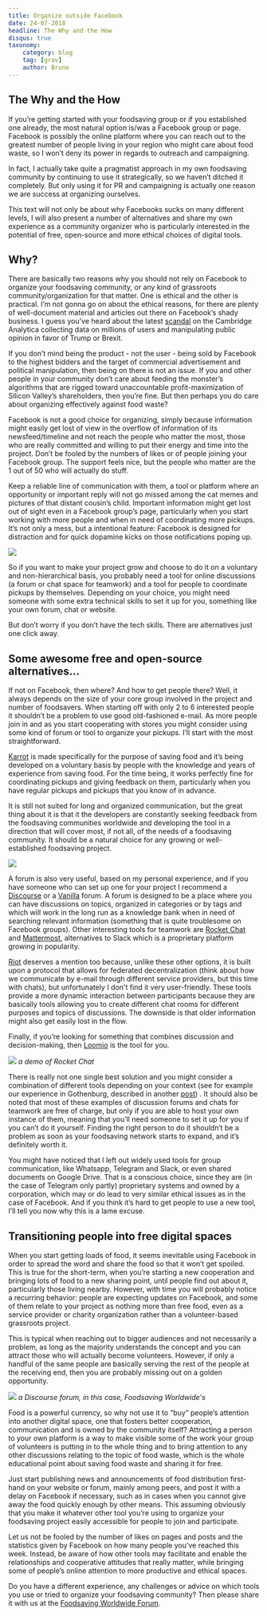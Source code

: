 ```yaml
---
title: Organize outside Facebook
date: 24-07-2018
headline: The Why and the How
disqus: true
taxonomy:
    category: blog
    tag: [grav]
    author: Bruno
---
```


## The Why and the How

If you’re getting started with your foodsaving group or if you established one already, the most natural option is/was a Facebook group or page. Facebook is possibly the online platform where you can reach out to the greatest number of people living in your region who might care about food waste, so I won’t deny its power in regards to outreach and campaigning.

In fact, I actually take quite a pragmatist approach in my own foodsaving community by continuing to use it strategically, so we haven’t ditched it completely. But only using it for PR and campaigning is actually one reason we are success at organizing ourselves.

This text will not only be about why Facebooks sucks on many different levels, I will also present a number of alternatives and share my own experience as a community organizer who is particularly interested in the potential of free, open-source and more ethical choices of digital tools.

## Why?

There are basically two reasons why you should not rely on Facebook to organize your foodsaving community, or any kind of grassroots community/organization for that matter. One is ethical and the other is practical.
I’m not gonna go on about the ethical reasons, for there are plenty of well-document material and articles out there on Facebook’s shady business. I guess you’ve heard about the latest [scandal](https://www.theguardian.com/news/2018/mar/17/cambridge-analytica-facebook-influence-us-election) on the Cambridge Analytica collecting data on millions of users and manipulating public opinion in favor of Trump or Brexit.

If you don’t mind being the product - not the user - being sold by Facebook to the highest bidders and the target of commercial advertisement and political manipulation, then being on there is not an issue. If you and other people in your community don’t care about feeding the monster’s algorithms that are rigged toward unaccountable profit-maximization of Silicon Valley’s shareholders, then you’re fine. But then perhaps you do care about organizing effectively against food waste?

Facebook is not a good choice for organizing, simply because information might easily get lost of view in the overflow of information of its newsfeed/timeline and not reach the people who matter the most, those who are really committed and willing to put their energy and time into the project. Don’t be fooled by the numbers of likes or of people joining your Facebook group. The support feels nice, but the people who matter are the 1 out of 50 who will actually do stuff.

Keep a reliable line of communication with them, a tool or platform where an opportunity or important reply will not go missed among the cat memes and pictures of that distant cousin’s child. Important information might get lost out of sight even in a Facebook group’s page, particularly when you start working with more people and when in need of coordinating more pickups. It’s not only a mess, but a intentional feature: Facebook is designed for distraction and for quick dopamine kicks on those notifications poping up.

![](funny-cat-pictures-people-say-i-have-a-short-attention-span-salad.jpg)

So if you want to make your project grow and choose to do it on a voluntary and non-hierarchical basis, you probably need a tool for online discussions (a forum or chat space for teamwork) and a tool for people to coordinate pickups by themselves. Depending on your choice, you might need someone with some extra technical skills to set it up for you, something like your own forum, chat or website.

But don’t worry if you don’t have the tech skills. There are alternatives just one click away.

## Some awesome free and open-source alternatives...

If not on Facebook, then where? And how to get people there? Well, it always depends on the size of your core group involved in the project and number of foodsavers. When starting off with only 2 to 6 interested people it shouldn’t be a problem to use good old-fashioned e-mail. As more people join in and as you start cooperating with stores you might consider using some kind of forum or tool to organize your pickups. I’ll start with the most straightforward.

[Karrot](https://karrot.world) is made specifically for the purpose of saving food and it’s being developed on a voluntary basis by people with the knowledge and years of experience from saving food. For the time being, it works perfectly fine for coordinating pickups and giving feedback on them, particularly when you have regular pickups and pickups that you know of in advance.

It is still not suited for long and organized communication, but the great thing about it is that it the developers are constantly seeking feedback from the foodsaving communities worldwide and developing the tool in a direction that will cover most, if not all, of the needs of a foodsaving community. It should be a natural choice for any growing or well-established foodsaving project.

[![](Screenshot-from-Karrot-2018-05-29.png)](https://karrot.world)

A forum is also very useful, based on my personal experience, and if you have someone who can set up one for your project I recommend a [Discourse](https://www.discourse.org/) or a [Vanilla](https://vanillaforums.com/en/software/) forum. A forum is designed to be a place where you can have discussions on topics, organized in categories or by tags and which will work in the long run as a knowledge bank when in need of searching relevant information (something that is quite troublesome on Facebook groups). Other interesting tools for teamwork are [Rocket Chat](https://rocket.chat/) and [Mattermost](https://mattermost.com/), alternatives to Slack which is a proprietary platform growing in popularity.

[Riot](https://riot.im/app/) deserves a mention too because, unlike these other options, it is built upon a protocol that allows for federated decentralization (think about how we communicate by e-mail through different service providers, but this time with chats), but unfortunately I don't find it very user-friendly. These tools provide a more dynamic interaction between participants because they are basically tools allowing you to create different chat rooms for different purposes and topics of discussions. The downside is that older information might also get easily lost in the flow.

Finally, if you’re looking for something that combines discussion and decision-making, then [Loomio](https://www.loomio.org/) is the tool for you.

![](rocket-chat_165155_full.png)
_a demo of Rocket Chat_

There is really not one single best solution and you might consider a combination of different tools depending on your context (see for example our experience in Gothenburg, described in another [post](https://foodsaving.today/en/blog/2017/04/27/foodsharing-gothenburg-part3)) . It should also be noted that most of these examples of discussion forums and chats for teamwork are free of charge, but only if you are able to host your own instance of them, meaning that you’ll need someone to set it up for you if you can’t do it yourself. Finding the right person to do it shouldn’t be a problem as soon as your foodsaving network starts to expand, and it’s definitely worth it.

You might have noticed that I left out widely used tools for group communication, like Whatsapp, Telegram and Slack, or even shared documents on Google Drive. That is a conscious choice, since they are (in the case of Telegram only partly) proprietary systems and owned by a corporation, which may or do lead to very similar ethical issues as in the case of Facebook. And if you think it’s hard to get people to use a new tool, I’ll tell you now why this is a lame excuse.

## Transitioning people into free digital spaces

When you start getting loads of food, it seems inevitable using Facebook in order to spread the word and share the food so that it won’t get spoiled. This is true for the short-term, when you’re starting a new cooperation and bringing lots of food to a new sharing point, until people find out about it, particularly those living nearby. However, with time you will probably notice a recurring behavior: people are expecting updates on Facebook, and some of them relate to your project as nothing more than free food, even as a service provider or charity organization rather than a volunteer-based grassroots project.

This is typical when reaching out to bigger audiences and not necessarily a problem, as long as the majority understands the concept and you can attract those who will actually become volunteers. However, if only a handful of the same people are basically serving the rest of the people at the receiving end, then you are probably missing out on a golden opportunity.

![](forumfsworld.png)
_a Discourse forum, in this case, Foodsaving Worldwide's_

Food is a powerful currency, so why not use it to “buy” people’s attention into another digital space, one that fosters better cooperation, communication and is owned by the community itself? Attracting a person to your own platform is a way to make visible some of the work your group of volunteers is putting in to the whole thing and to bring attention to any other discussions relating to the topic of food waste, which is the whole educational point about saving food waste and sharing it for free.

Just start publishing news and announcements of food distribution first-hand on your website or forum, mainly among peers, and post it with a delay on Facebook if necessary, such as in cases when you cannot give away the food quickly enough by other means. This assuming obviously that you make it whatever other tool you’re using to organize your foodsaving project easily accessible for people to join and participate.

Let us not be fooled by the number of likes on pages and posts and the statistics given by Facebook on how many people you’ve reached this week. Instead, be aware of how other tools may facilitate and enable the relationships and cooperative attitudes that really matter, while bringing some of people’s online attention to more productive and ethical spaces.

Do you have a different experience, any challenges or advice on which tools you use or tried to organize your foodsaving community? Then please share it with us at the [Foodsaving Worldwide Forum](https://community.foodsaving.world/t/organize-outside-facebook-the-why-and-the-how/80).
